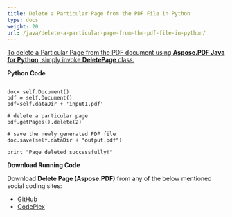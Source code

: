 ```yaml
---
title: Delete a Particular Page from the PDF File in Python
type: docs
weight: 20
url: /java/delete-a-particular-page-from-the-pdf-file-in-python/
---
```


<ins>To delete a Particular Page from the PDF document using **Aspose.PDF Java for Python**, simply invoke **DeletePage** class.

**Python Code**
```

doc= self.Document()
pdf = self.Document()
pdf=self.dataDir + 'input1.pdf'

# delete a particular page
pdf.getPages().delete(2)

# save the newly generated PDF file
doc.save(self.dataDir + "output.pdf")

print "Page deleted successfully!"

```

**Download Running Code**

Download **Delete Page (Aspose.PDF)** from any of the below mentioned social coding sites:

- [GitHub](https://github.com/aspose-pdf/Aspose.PDF-for-Java/blob/master/Plugins/Aspose_Pdf_Java_for_Python/test/WorkingWithPages/DeletePage/DeletePage.py)
- [CodePlex](http://asposepdfjavapython.codeplex.com/SourceControl/latest#test/WorkingWithPages/DeletePage/DeletePage.py)
